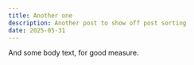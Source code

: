 ```yaml
---
title: Another one
description: Another post to show off post sorting
date: 2025-05-31
---
```


And some body text, for good measure.
